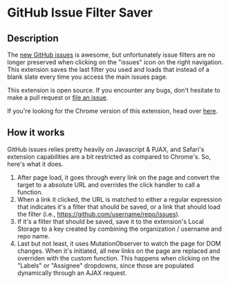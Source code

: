 GitHub Issue Filter Saver
=========================

Description
-----------

The [new GitHub issues](https://github.com/blog/1866-the-new-github-issues) is awesome, but unfortunately issue filters are no longer preserved when clicking on the "issues" icon on the right navigation. This extension saves the last filter you used and loads that instead of a blank slate every time you access the main issues page.

This extension is open source. If you encounter any bugs, don't hesitate to make a pull request or [file an issue](https://github.com/dlo/github-issue-filter-safari/issues/new).

If you're looking for the Chrome version of this extension, head over [here](https://github.com/dlo/github-issue-filter-chrome-extension).

How it works
------------

GitHub issues relies pretty heavily on Javascript &amp; PJAX, and Safari's extension capabilities are a bit restricted as compared to Chrome's. So, here's what it does.

1. After page load, it goes through every link on the page and convert the target to a absolute URL and overrides the click handler to call a function.
2. When a link it clicked, the URL is matched to either a regular expression that indicates it's a filter that should be saved, or a link that should load the filter (i.e., https://github.com/username/repo/issues).
3. If it's a filter that should be saved, save it to the extension's Local Storage to a key created by combining the organization / username and repo name.
4. Last but not least, it uses MutationObserver to watch the page for DOM changes. When it's initiated, all new links on the page are replaced and overriden with the custom function. This happens when clicking on the "Labels" or "Assignee" dropdowns, since those are populated dynamically through an AJAX request.
